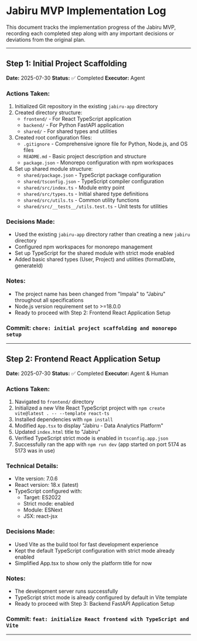 # Jabiru MVP Implementation Log

This document tracks the implementation progress of the Jabiru MVP, recording each completed step along with any important decisions or deviations from the original plan.

---

## Step 1: Initial Project Scaffolding
**Date:** 2025-07-30
**Status:** ✅ Completed
**Executor:** Agent

### Actions Taken:
1. Initialized Git repository in the existing `jabiru-app` directory
2. Created directory structure:
   - `frontend/` - For React TypeScript application
   - `backend/` - For Python FastAPI application  
   - `shared/` - For shared types and utilities
3. Created root configuration files:
   - `.gitignore` - Comprehensive ignore file for Python, Node.js, and OS files
   - `README.md` - Basic project description and structure
   - `package.json` - Monorepo configuration with npm workspaces
4. Set up shared module structure:
   - `shared/package.json` - TypeScript package configuration
   - `shared/tsconfig.json` - TypeScript compiler configuration
   - `shared/src/index.ts` - Module entry point
   - `shared/src/types.ts` - Initial shared type definitions
   - `shared/src/utils.ts` - Common utility functions
   - `shared/src/__tests__/utils.test.ts` - Unit tests for utilities

### Decisions Made:
- Used the existing `jabiru-app` directory rather than creating a new `jabiru` directory
- Configured npm workspaces for monorepo management
- Set up TypeScript for the shared module with strict mode enabled
- Added basic shared types (User, Project) and utilities (formatDate, generateId)

### Notes:
- The project name has been changed from "Impala" to "Jabiru" throughout all specifications
- Node.js version requirement set to >=18.0.0
- Ready to proceed with Step 2: Frontend React Application Setup

### Commit: `chore: initial project scaffolding and monorepo setup`

---

## Step 2: Frontend React Application Setup
**Date:** 2025-07-30
**Status:** ✅ Completed
**Executor:** Agent & Human

### Actions Taken:
1. Navigated to `frontend/` directory
2. Initialized a new Vite React TypeScript project with `npm create vite@latest . -- --template react-ts`
3. Installed dependencies with `npm install`
4. Modified `App.tsx` to display "Jabiru - Data Analytics Platform"
5. Updated `index.html` title to "Jabiru"
6. Verified TypeScript strict mode is enabled in `tsconfig.app.json`
7. Successfully ran the app with `npm run dev` (app started on port 5174 as 5173 was in use)

### Technical Details:
- Vite version: 7.0.6
- React version: 18.x (latest)
- TypeScript configured with:
  - Target: ES2022
  - Strict mode: enabled
  - Module: ESNext
  - JSX: react-jsx

### Decisions Made:
- Used Vite as the build tool for fast development experience
- Kept the default TypeScript configuration with strict mode already enabled
- Simplified App.tsx to show only the platform title for now

### Notes:
- The development server runs successfully
- TypeScript strict mode is already configured by default in Vite template
- Ready to proceed with Step 3: Backend FastAPI Application Setup

### Commit: `feat: initialize React frontend with TypeScript and Vite`

---